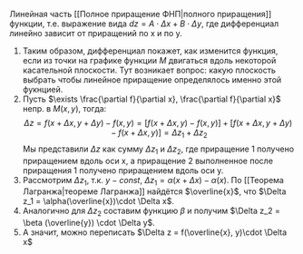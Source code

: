 Линейная часть [[Полное приращение ФНП|полного приращения]] функции, т.е. выражение вида $dz = A\cdot\Delta x + B \cdot  \Delta y$, где дифференциал линейно зависит от приращений по x и по y.
1. Таким образом, дифференциал покажет, как изменится функция, если из точки на графике функции $M$ двигаться вдоль некоторой касательной плоскости.
   Тут возникает вопрос: какую плоскость выбрать чтобы линейное приращение определялось именно этой фукнцией.
2. Пусть $\exists \frac{\partial f}{\partial x}, \frac{\partial f}{\partial x}$ непр. в $M(x,y)$, тогда: $$\Delta z = f(x+\Delta x, y + \Delta y) - f(x,y) = [f(x+\Delta x, y) - f(x,y)] + [f(x+\Delta x, y + \Delta y) - f(x+\Delta x,y)] = \Delta z_1 + \Delta z_2$$Мы представили $\Delta z$ как сумму $\Delta z_1$ и $\Delta z_2$, где приращение 1 получено приращением вдоль оси x, а приращение 2 выполненное после приращения 1 получено приращением вдоль оси y.
3. Рассмотрим $\Delta z_1$, т.к. $y-const$, $\Delta z_1 = \alpha(x+\Delta x) - \alpha(x)$. По [[Теорема Лагранжа|теореме Лагранжа]] найдётся $\overline{x}$, что $\Delta z_1 = \alpha(\overline{x})\cdot \Delta x$. 
4. Аналогично для $\Delta z_2$ составим функцию $\beta$ и получим $\Delta z_2 = \beta (\overline{y}) \cdot \Delta y$.
5. А значит, можно переписать $\Delta z = f(\overline{x}, y)\cdot \Delta x$
